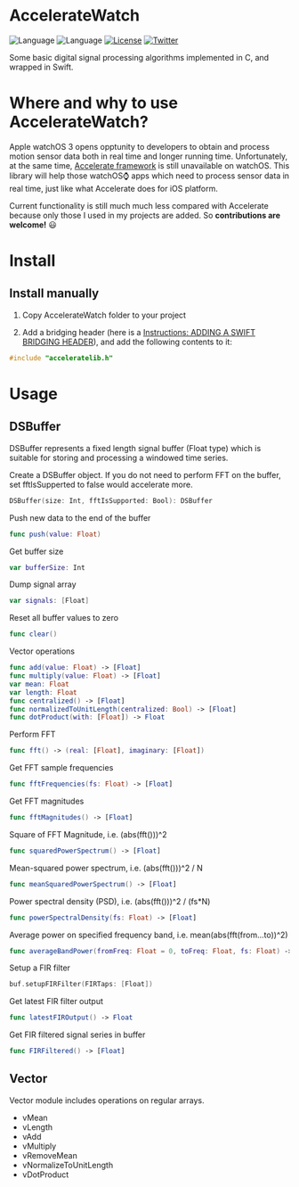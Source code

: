 # AccelerateWatch

![Language](https://img.shields.io/badge/language-C-lightgrey.svg?style=flat)
![Language](https://img.shields.io/badge/language-Swift-red.svg?style=flat)
[![License](http://img.shields.io/badge/license-MIT-lightgrey.svg?style=flat)](http://mit-license.org)
[![Twitter](https://img.shields.io/badge/twitter-mrbeetle-blue.svg?style=flat)](http://twitter.com/mrbeetle)

Some basic digital signal processing algorithms implemented in C, and wrapped in Swift.

# Where and why to use AccelerateWatch?

Apple watchOS 3 opens opptunity to developers to obtain and process motion sensor data both in real time and longer running time. Unfortunately, at the same time, [Accelerate framework](https://developer.apple.com/library/ios/documentation/Accelerate/Reference/AccelerateFWRef/) is still unavailable on watchOS. This library will help those watchOS⌚️ apps which need to process sensor data in real time, just like what Accelerate does for iOS platform.

Current functionality is still much much less compared with Accelerate because only those I used in my projects are added. So **contributions are welcome!** 😃

# Install

## Install manually

1. Copy AccelerateWatch folder to your project

2. Add a bridging header (here is a [Instructions: ADDING A SWIFT BRIDGING HEADER](http://www.learnswiftonline.com/getting-started/adding-swift-bridging-header/)), and add the following contents to it:

```C
#include "acceleratelib.h"
```

# Usage

## DSBuffer

DSBuffer represents a fixed length signal buffer (Float type) which is suitable for storing and processing a windowed time series.

Create a DSBuffer object. If you do not need to perform FFT on the buffer, set fftIsSupperted to false would accelerate more.

```Swift
DSBuffer(size: Int, fftIsSupported: Bool): DSBuffer
```

Push new data to the end of the buffer

```Swift
func push(value: Float)
```

Get buffer size

```swift
var bufferSize: Int
```

Dump signal array

```Swift
var signals: [Float]
```

Reset all buffer values to zero

```swift
func clear()
```

Vector operations

```swift
func add(value: Float) -> [Float]
func multiply(value: Float) -> [Float]
var mean: Float
var length: Float
func centralized() -> [Float]
func normalizedToUnitLength(centralized: Bool) -> [Float]
func dotProduct(with: [Float]) -> Float
```

Perform FFT

```Swift
func fft() -> (real: [Float], imaginary: [Float])
```

Get FFT sample frequencies

```Swift
func fftFrequencies(fs: Float) -> [Float]
```

Get FFT magnitudes

```Swift
func fftMagnitudes() -> [Float]
```
Square of FFT Magnitude, i.e. (abs(fft()))^2

```swift
func squaredPowerSpectrum() -> [Float]
```

Mean-squared power spectrum, i.e. (abs(fft()))^2 / N

```swift
func meanSquaredPowerSpectrum() -> [Float]
```

Power spectral density (PSD), i.e. (abs(fft()))^2 / (fs*N)

```Swift
func powerSpectralDensity(fs: Float) -> [Float]
```

Average power on specified frequency band, i.e. mean(abs(fft(from...to))^2)

```swift
func averageBandPower(fromFreq: Float = 0, toFreq: Float, fs: Float) -> Float
```

Setup a FIR filter

```Swift
buf.setupFIRFilter(FIRTaps: [Float])
```

Get latest FIR filter output

```Swift
func latestFIROutput() -> Float
```

Get FIR filtered signal series in buffer

```Swift
func FIRFiltered() -> [Float]
```


## Vector

Vector module includes operations on regular arrays.

- vMean
- vLength
- vAdd
- vMultiply
- vRemoveMean
- vNormalizeToUnitLength
- vDotProduct

